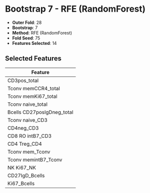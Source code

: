 # Bootstrap 7 - RFE (RandomForest)

- **Outer Fold**: 28
- **Bootstrap**: 7
- **Method**: RFE (RandomForest)
- **Fold Seed**: 75
- **Features Selected**: 14

## Selected Features

| Feature |
|---------|
| CD3pos_total |
| Tconv memCCR4_total |
| Tconv memKi67_total |
| Tconv naive_total |
| Bcells CD27posIgDneg_total |
| Tconv naive_CD3 |
| CD4neg_CD3 |
| CD8 RO intB7_CD3 |
| CD4 Treg_CD4 |
| Tconv mem_Tconv |
| Tconv memintB7_Tconv |
| NK Ki67_NK |
| CD27IgD_Bcells |
| Ki67_Bcells |
